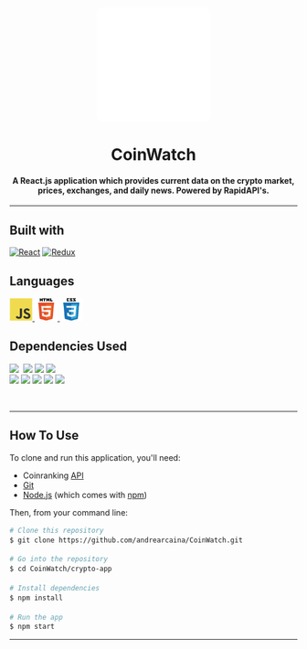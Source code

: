 <h1 align="center">
  <br>
  <img src="crypto-app/src/images/cryptocurrency.png" alt="logo" width="200" style="border-radius:10px">
  <br>
  <br>
  CoinWatch
  <br>
</h1>

<h4 align="center">A React.js application which provides current data on the crypto market, prices, exchanges, and daily news. Powered by RapidAPI's.</h4>

<hr>

## Built with

[![React](https://img.shields.io/badge/-REACT-61DAFB?logo=react&logoColor=white&style=flat)](https://reactjs.org/) [![Redux](https://img.shields.io/badge/-REDUX-61DAFB?logo=redux&color=purple&logoColor=white&style=flat)](https://react-redux.js.org/)

## Languages

<a href="https://developer.mozilla.org/en-US/docs/Web/JavaScript" target="_blank" rel="noreferrer"> 
  <img
    src="https://raw.githubusercontent.com/devicons/devicon/master/icons/javascript/javascript-original.svg"
    alt="javascript"
    width="40"
    height="40"
  />
</a>
<a href="https://www.w3.org/html/" target="_blank" rel="noreferrer">
  <img
    src="https://raw.githubusercontent.com/devicons/devicon/master/icons/html5/html5-original-wordmark.svg"
    alt="html5"
    width="40"
    height="40"
  />
</a>
<a href="https://www.w3schools.com/css/" target="_blank" rel="noreferrer">
  <img
    src="https://raw.githubusercontent.com/devicons/devicon/master/icons/css3/css3-original-wordmark.svg"
    alt="css3"
    width="40"
    height="40"
  />
</a>

## Dependencies Used
<p>
  <img src="https://img.shields.io/badge/@ant--design/icons-v5.2.6-3CCF4E"> 
  <img scr="https://img.shields.io/badge/react--router--dom-v6.17.0-3CCF4E">
  <img src="https://img.shields.io/badge/react--redux-v8.1.3-3CCF4E"> 
  <img src="https://img.shields.io/badge/@reduxjs/toolkit-v1.9.7-3CCF4E"> 
  <img src="https://img.shields.io/badge/axios-v1.5.1-3CCF4E"> <br>
  <img src="https://img.shields.io/badge/chart.js-v4.4.0-3CCF4E">
  <img src="https://img.shields.io/badge/react--chartjs--2-v5.2.0-3CCF4E">
  <img src="https://img.shields.io/badge/html--react--parser-v4.2.9-3CCF4E">
  <img src="https://img.shields.io/badge/millify-v6.1.0-3CCF4E">
  <img src="https://img.shields.io/badge/moment-v2.29.4-3CCF4E">
</p>
<br>

<hr>

## How To Use

To clone and run this application, you'll need: 
* Coinranking [API](https://rapidapi.com/)
* [Git](https://git-scm.com)
* [Node.js](https://nodejs.org/en/download/) (which comes with [npm](http://npmjs.com))

Then, from your command line:

```bash
# Clone this repository
$ git clone https://github.com/andrearcaina/CoinWatch.git

# Go into the repository
$ cd CoinWatch/crypto-app

# Install dependencies
$ npm install

# Run the app
$ npm start
```

<hr>
